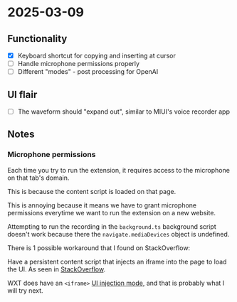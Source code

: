 # 2025-03-09

## Functionality

- [x] Keyboard shortcut for copying and inserting at cursor
- [ ] Handle microphone permissions properly
- [ ] Different "modes" - post processing for OpenAI

## UI flair

- [ ] The waveform should "expand out", similar to MIUI's voice recorder app

## Notes

### Microphone permissions

Each time you try to run the extension, it requires access to the microphone
on that tab's domain.

This is because the content script is loaded on that page.

This is annoying because it means we have to grant microphone permissions
everytime we want to run the extension on a new website.

Attempting to run the recording in the `background.ts` background script
doesn't work because there the `navigate.mediaDevices` object is undefined.

There is 1 possible workaround that I found on StackOverflow:

Have a persistent content script that injects an iframe into the page to
load the UI. As seen in [StackOverflow](https://stackoverflow.com/questions/50991321/chrome-extension-getusermedia-throws-notallowederror-failed-due-to-shutdown).

WXT does have an `<iframe>` [UI injection mode](https://wxt.dev/guide/essentials/content-scripts.html#iframe),
and that is probably what I will try next.
